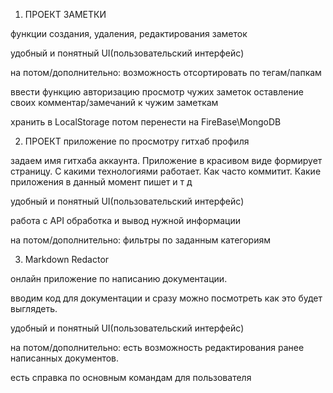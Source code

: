 1. ПРОЕКТ ЗАМЕТКИ

функции создания, удаления, редактирования заметок

удобный и понятный UI(пользовательский интерфейс)


на потом/дополнительно:
возможность отсортировать по тегам/папкам

ввести функцию авторизацию
	просмотр чужих заметок
	оставление своих комментар/замечаний к чужим заметкам

хранить в LocalStorage
	потом перенести на FireBase\MongoDB


2. ПРОЕКТ приложение по просмотру гитхаб профиля

задаем имя гитхаба аккаунта. Приложение в красивом виде формирует страницу. С какими технологиями работает. Как часто коммитит. Какие приложения в данный момент пишет и т д

удобный и понятный UI(пользовательский интерфейс)

работа с API
обработка и вывод нужной информации

на потом/дополнительно:
фильтры по заданным категориям


3. Markdown Redactor

онлайн приложение по написанию документации.

вводим код для документации и сразу можно посмотреть как это будет выглядеть.

удобный и понятный UI(пользовательский интерфейс)

на потом/дополнительно:
есть возможность редактирования ранее написанных документов.

есть справка по основным командам для пользователя

